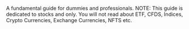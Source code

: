 A fundamental guide for dummies and professionals. NOTE: This guide is dedicated to stocks and only. You will not read about ETF, CFDS, Indices, Crypto Currencies, Exchange Currencies, NFTS etc.

